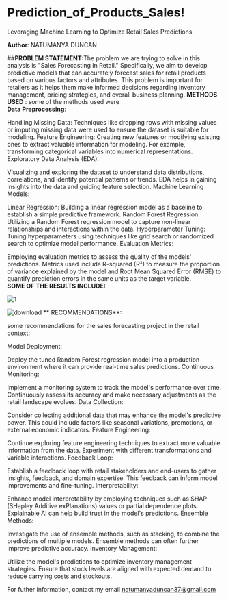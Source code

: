 # Prediction_of_Products_Sales!
Leveraging Machine Learning to Optimize Retail Sales Predictions  
 
**Author**: NATUMANYA DUNCAN  

##**PROBLEM STATEMENT**:The problem we are trying to solve in this analysis is "Sales Forecasting in Retail." Specifically, we aim to develop predictive models that can accurately forecast sales for retail products based on various factors and attributes. This problem is important for retailers as it helps them make informed decisions regarding inventory management, pricing strategies, and overall business planning.
**METHODS USED** : some of the methods used were  
**Data Preprocessing**:

Handling Missing Data: Techniques like dropping rows with missing values or imputing missing data were used to ensure the dataset is suitable for modeling.
Feature Engineering: Creating new features or modifying existing ones to extract valuable information for modeling. For example, transforming categorical variables into numerical representations.
Exploratory Data Analysis (EDA):

Visualizing and exploring the dataset to understand data distributions, correlations, and identify potential patterns or trends.
EDA helps in gaining insights into the data and guiding feature selection.
Machine Learning Models:

Linear Regression: Building a linear regression model as a baseline to establish a simple predictive framework.
Random Forest Regression: Utilizing a Random Forest regression model to capture non-linear relationships and interactions within the data.
Hyperparameter Tuning: Tuning hyperparameters using techniques like grid search or randomized search to optimize model performance.
Evaluation Metrics:

Employing evaluation metrics to assess the quality of the models' predictions.
Metrics used include R-squared (R²) to measure the proportion of variance explained by the model and Root Mean Squared Error (RMSE) to quantify prediction errors in the same units as the target variable.  
**SOME OF THE RESULTS INCLUDE:**  

![1](https://github.com/NatumanyaDuncan/Prediction_of_Products_Sales/assets/98535868/7bc8876e-5892-46fc-8089-3ec8e1ab3dd8)

![download](https://github.com/NatumanyaDuncan/Prediction_of_Products_Sales/assets/98535868/baa0e51e-772c-4b57-bbef-d69d852ddc3a)
**
RECOMMENDATIONS**:   

some recommendations for the sales forecasting project in the retail context:

Model Deployment:

Deploy the tuned Random Forest regression model into a production environment where it can provide real-time sales predictions.
Continuous Monitoring:

Implement a monitoring system to track the model's performance over time. Continuously assess its accuracy and make necessary adjustments as the retail landscape evolves.
Data Collection:

Consider collecting additional data that may enhance the model's predictive power. This could include factors like seasonal variations, promotions, or external economic indicators.
Feature Engineering:

Continue exploring feature engineering techniques to extract more valuable information from the data. Experiment with different transformations and variable interactions.
Feedback Loop:

Establish a feedback loop with retail stakeholders and end-users to gather insights, feedback, and domain expertise. This feedback can inform model improvements and fine-tuning.
Interpretability:

Enhance model interpretability by employing techniques such as SHAP (SHapley Additive exPlanations) values or partial dependence plots. Explainable AI can help build trust in the model's predictions.
Ensemble Methods:

Investigate the use of ensemble methods, such as stacking, to combine the predictions of multiple models. Ensemble methods can often further improve predictive accuracy.
Inventory Management:

Utilize the model's predictions to optimize inventory management strategies. Ensure that stock levels are aligned with expected demand to reduce carrying costs and stockouts.
  
For futher information, contact my email natumanyaduncan37@gmail.com
